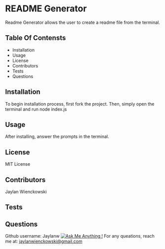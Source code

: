 
# README Generator
  Readme Generator allows the user to create a readme file from the terminal.
  
## Table Of Contensts
  - Installation
  - Usage
  - License
  - Contributors
  - Tests 
  - Questions
  

## Installation
  To begin installation process, first fork the project. Then, simply open the terminal and run node index.js
  
## Usage
  After installing, answer the prompts in the terminal.
  
## License
  MIT License
      
## Contributors
  Jaylan Wienckowski
  
## Tests
      
  
## Questions
  Github username: Jaylanw
  [![Ask Me Anything !](https://img.shields.io/badge/Ask%20me-anything-1abc9c.svg)](https://GitHub.com/Naereen/ama)
  For any queations, reach me at:
  jaylanwienckowski@gmail.com
  
